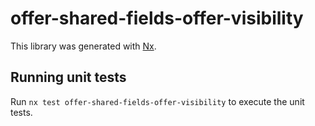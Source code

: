 # offer-shared-fields-offer-visibility

This library was generated with [Nx](https://nx.dev).

## Running unit tests

Run `nx test offer-shared-fields-offer-visibility` to execute the unit tests.
